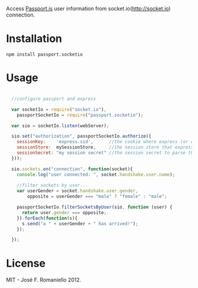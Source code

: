 Access [Passport.js](http://passportjs.org) user information from socket.io(http://socket.io) connection.


Installation
============

```
npm install passport.socketio
```

Usage 
=====


```javascript

  //configure passport and express

  var socketIo = require("socket.io"),
    passportSocketIo = require("passport.socketio");

  var sio = socketIo.listen(webServer);

  sio.set("authorization", passportSocketIo.authorize({
    sessionKey:    'express.sid',      //the cookie where express (or connect) stores its session id.
    sessionStore:  mySessionStore,     //the session store that express uses
    sessionSecret: "my session secret" //the session secret to parse the cookie
  }));

  sio.sockets.on("connection", function(socket){
    console.log("user connected: ", socket.handshake.user.name);
    
    //filter sockets by user...
    var userGender = socket.handshake.user.gender, 
        opposite = userGender === "male" ? "female" : "male";

    passportSocketIo.filterSocketsByUser(sio, function (user) {
      return user.gender === opposite;
    }).forEach(function(s){
      s.send("a " + userGender + " has arrived!");
    });

  });

```

License
========

MIT - José F. Romaniello 2012.
